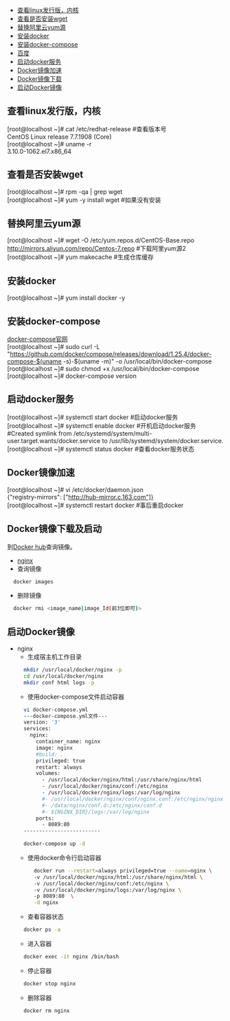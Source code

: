 - [查看linux发行版，内核](#查看linux发行版，内核)
- [查看是否安装wget](#查看是否安装wget)
- [替换阿里云yum源](#替换阿里云yum源)
- [安装docker](#安装docker)
- [安装docker-compose](#安装docker-compose)
- [百度](https://www.baidu.com)
- [启动docker服务](#启动docker服务)
- [Docker镜像加速](#Docker镜像加速)
- [Docker镜像下载](#Docker镜像下载)
- [启动Docker镜像](#启动Docker镜像)
## 查看linux发行版，内核
[root@localhost ~]# cat /etc/redhat-release  #查看版本号  
CentOS Linux release 7.7.1908 (Core)  
[root@localhost ~]# uname -r  
3.10.0-1062.el7.x86_64

## 查看是否安装wget
[root@localhost ~]# rpm -qa | grep wget  
[root@localhost ~]# yum -y install wget #如果没有安装  

## 替换阿里云yum源
[root@localhost ~]# wget -O /etc/yum.repos.d/CentOS-Base.repo http://mirrors.aliyun.com/repo/Centos-7.repo #下载阿里yum源2  
[root@localhost ~]# yum makecache  #生成仓库缓存  

## 安装docker
[root@localhost ~]# yum install docker -y  

## 安装docker-compose
[docker-compose官网](https://docs.docker.com/compose/install/)  
[root@localhost ~]# sudo curl -L "https://github.com/docker/compose/releases/download/1.25.4/docker-compose-$(uname -s)-$(uname -m)" -o /usr/local/bin/docker-compose  
[root@localhost ~]# sudo chmod +x /usr/local/bin/docker-compose  
[root@localhost ~]# docker-compose version  

## 启动docker服务
[root@localhost ~]# systemctl start docker  #启动docker服务  
[root@localhost ~]# systemctl enable docker #开机启动docker服务  
#Created symlink from /etc/systemd/system/multi-user.target.wants/docker.service to /usr/lib/systemd/system/docker.service.
[root@localhost ~]# systemctl status docker #查看docker服务状态  

## Docker镜像加速
[root@localhost ~]# vi /etc/docker/daemon.json  
{"registry-mirrors": ["http://hub-mirror.c.163.com"]}  
[root@localhost ~]# systemctl restart docker #事后重启docker  

## Docker镜像下载及启动  
到[Docker hub](https://hub.docker.com/)查询镜像。  
* [nginx](Docker/NGINX.md)
* 查询镜像
```bash
  docker images
```
* 删除镜像
```bash
  docker rmi <image_name|image_Id(前3位即可)>
``` 
## 启动Docker镜像  
* nginx
  * 生成宿主机工作目录
  ```bash
    mkdir /usr/local/docker/nginx -p
    cd /usr/local/docker/nginx
    mkdir conf html logs -p
  ```
  * 使用docker-compose文件启动容器
  ```bash
    vi docker-compose.yml
    ---docker-compose.yml文件---
    version: '3'
    services:
      nginx:
        container_name: nginx
        image: nginx
        #build: .
        privileged: true
        restart: always
        volumes:
          - /usr/local/docker/nginx/html:/usr/share/nginx/html
          - /usr/local/docker/nginx/conf:/etc/nginx
          - /usr/local/docker/nginx/logs:/var/log/nginx
          #- /usr/local/docker/nginx/conf/nginx.conf:/etc/nginx/nginx.conf
          #- /data/nginx/conf.d:/etc/nginx/conf.d
          #- ${NGINX_DIR}/logs:/var/log/nginx
        ports:
          - 8089:80
    -------------------------
    
    docker-compose up -d
  ```
  * 使用docker命令行启动容器
    ```bash
      docker run --restart=always privileged=true --name=nginx \  
      -v /usr/local/docker/nginx/html:/usr/share/nginx/html \  
      -v /usr/local/docker/nginx/conf:/etc/nginx \  
      -v /usr/local/docker/nginx/logs:/var/log/nginx \  
      -p 8089:80  \
      -d nginx
    ```
  * 查看容器状态
  ```bash
    docker ps -a
  ```
  * 进入容器
  ```bash
    docker exec -it nginx /bin/bash
  ```  
  * 停止容器
  ```bash
    docker stop nginx
  ```
  * 删除容器
  ```bash
    docker rm nginx
  ```
